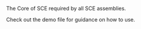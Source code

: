The Core of SCE required by all SCE assemblies.

Check out the demo file for guidance on how to use.